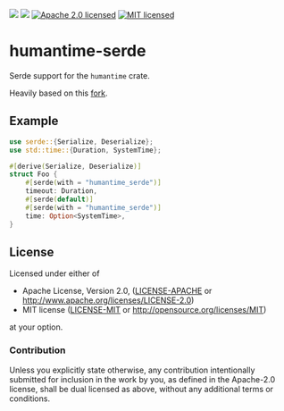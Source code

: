 [![](https://img.shields.io/crates/v/libzmq.svg)][crates-io]
[![](https://docs.rs/libzmq/badge.svg)][api-docs]
[![Apache 2.0 licensed](https://img.shields.io/badge/license-Apache2.0-blue.svg)](./LICENSE-APACHE)
[![MIT licensed](https://img.shields.io/badge/license-MIT-blue.svg)](./LICENSE-MIT)

# humantime-serde

Serde support for the `humantime` crate.

Heavily based on this [fork](https://github.com/tailhook/serde-humantime/tree/serde_wrapper).

## Example
```rust
use serde::{Serialize, Deserialize};
use std::time::{Duration, SystemTime};

#[derive(Serialize, Deserialize)]
struct Foo {
    #[serde(with = "humantime_serde")]
    timeout: Duration,
    #[serde(default)]
    #[serde(with = "humantime_serde")]
    time: Option<SystemTime>,
}
```

## License

Licensed under either of

 * Apache License, Version 2.0, ([LICENSE-APACHE](LICENSE-APACHE) or http://www.apache.org/licenses/LICENSE-2.0)
 * MIT license ([LICENSE-MIT](LICENSE-MIT) or http://opensource.org/licenses/MIT)

at your option.

### Contribution

Unless you explicitly state otherwise, any contribution intentionally
submitted for inclusion in the work by you, as defined in the Apache-2.0
license, shall be dual licensed as above, without any additional terms or
conditions.

[crates-io]: https://crates.io/crates/humantime-serde
[api-docs]: https://docs.rs/humantime-serde
